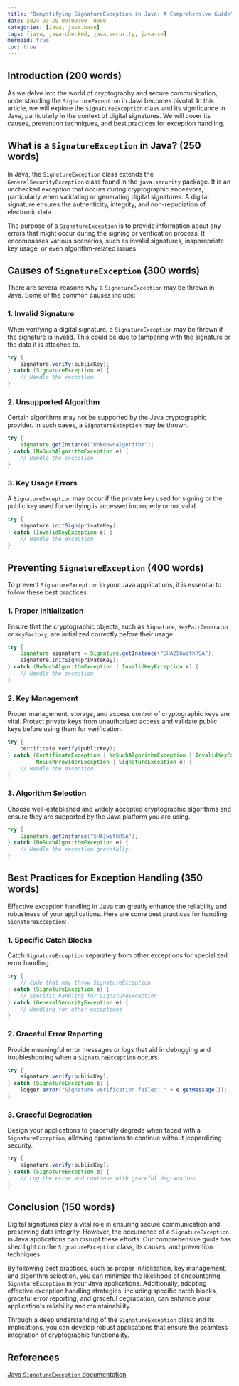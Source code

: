 ```yaml
---
title: "Demystifying SignatureException in Java: A Comprehensive Guide"
date: 2024-03-20 09:00:00 -0000
categories: [Java, java.base]
tags: [java, java-checked, java.security, java-se]
mermaid: true
toc: true
---
```


## Introduction (200 words)
As we delve into the world of cryptography and secure communication, understanding the `SignatureException` in Java becomes pivotal. In this article, we will explore the `SignatureException` class and its significance in Java, particularly in the context of digital signatures. We will cover its causes, prevention techniques, and best practices for exception handling.

## What is a `SignatureException` in Java? (250 words)
In Java, the `SignatureException` class extends the `GeneralSecurityException` class found in the `java.security` package. It is an unchecked exception that occurs during cryptographic endeavors, particularly when validating or generating digital signatures. A digital signature ensures the authenticity, integrity, and non-repudiation of electronic data.

The purpose of a `SignatureException` is to provide information about any errors that might occur during the signing or verification process. It encompasses various scenarios, such as invalid signatures, inappropriate key usage, or even algorithm-related issues.

## Causes of `SignatureException` (300 words)
There are several reasons why a `SignatureException` may be thrown in Java. Some of the common causes include:

### 1. Invalid Signature
When verifying a digital signature, a `SignatureException` may be thrown if the signature is invalid. This could be due to tampering with the signature or the data it is attached to.

```java
try {
    signature.verify(publicKey);
} catch (SignatureException e) {
    // Handle the exception
}
```

### 2. Unsupported Algorithm
Certain algorithms may not be supported by the Java cryptographic provider. In such cases, a `SignatureException` may be thrown. 

```java
try {
    Signature.getInstance("UnknownAlgorithm");
} catch (NoSuchAlgorithmException e) {
    // Handle the exception
}
```

### 3. Key Usage Errors
A `SignatureException` may occur if the private key used for signing or the public key used for verifying is accessed improperly or not valid.

```java
try {
    signature.initSign(privateKey);
} catch (InvalidKeyException e) {
    // Handle the exception
}
```

## Preventing `SignatureException` (400 words)
To prevent `SignatureException` in your Java applications, it is essential to follow these best practices:

### 1. Proper Initialization
Ensure that the cryptographic objects, such as `Signature`, `KeyPairGenerator`, or `KeyFactory`, are initialized correctly before their usage.

```java
try {
    Signature signature = Signature.getInstance("SHA256withRSA");
    signature.initSign(privateKey);
} catch (NoSuchAlgorithmException | InvalidKeyException e) {
    // Handle the exception
}
```

### 2. Key Management
Proper management, storage, and access control of cryptographic keys are vital. Protect private keys from unauthorized access and validate public keys before using them for verification.

```java
try {
    certificate.verify(publicKey);
} catch (CertificateException | NoSuchAlgorithmException | InvalidKeyException |
         NoSuchProviderException | SignatureException e) {
    // Handle the exception
}
```

### 3. Algorithm Selection
Choose well-established and widely accepted cryptographic algorithms and ensure they are supported by the Java platform you are using.

```java
try {
    Signature.getInstance("SHA1withRSA");
} catch (NoSuchAlgorithmException e) {
    // Handle the exception gracefully
}
```

## Best Practices for Exception Handling (350 words)
Effective exception handling in Java can greatly enhance the reliability and robustness of your applications. Here are some best practices for handling `SignatureException`:

### 1. Specific Catch Blocks
Catch `SignatureException` separately from other exceptions for specialized error handling.

```java
try {
    // Code that may throw SignatureException
} catch (SignatureException e) {
    // Specific handling for SignatureException
} catch (GeneralSecurityException e) {
    // Handling for other exceptions
}
```

### 2. Graceful Error Reporting
Provide meaningful error messages or logs that aid in debugging and troubleshooting when a `SignatureException` occurs.

```java
try {
    signature.verify(publicKey);
} catch (SignatureException e) {
    logger.error("Signature verification failed: " + e.getMessage());
}
```

### 3. Graceful Degradation
Design your applications to gracefully degrade when faced with a `SignatureException`, allowing operations to continue without jeopardizing security.

```java
try {
    signature.verify(publicKey);
} catch (SignatureException e) {
    // Log the error and continue with graceful degradation
}
```

## Conclusion (150 words)
Digital signatures play a vital role in ensuring secure communication and preserving data integrity. However, the occurrence of a `SignatureException` in Java applications can disrupt these efforts. Our comprehensive guide has shed light on the `SignatureException` class, its causes, and prevention techniques.

By following best practices, such as proper initialization, key management, and algorithm selection, you can minimize the likelihood of encountering `SignatureException` in your Java applications. Additionally, adopting effective exception handling strategies, including specific catch blocks, graceful error reporting, and graceful degradation, can enhance your application's reliability and maintainability.

Through a deep understanding of the `SignatureException` class and its implications, you can develop robust applications that ensure the seamless integration of cryptographic functionality.

## References
[Java `SignatureException` documentation](https://docs.oracle.com/javase/10/docs/api/java/security/SignatureException.html)
